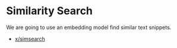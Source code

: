 # Similarity Search

We are going to use an embedding model find similar text snippets.

* [x/simsearch](x/simsearch)

